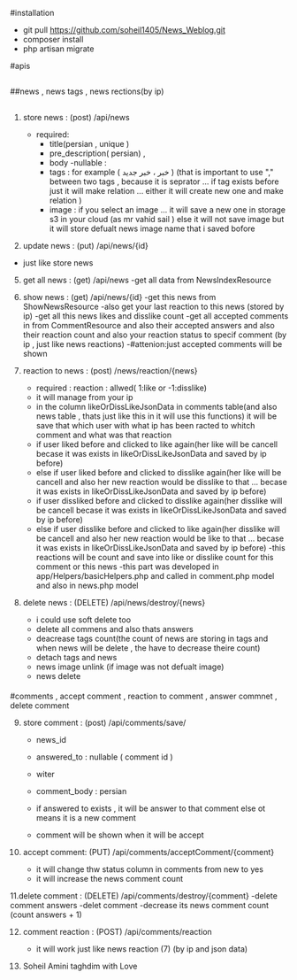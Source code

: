 #installation
- git pull https://github.com/soheil1405/News_Weblog.git
- composer install
- php artisan migrate


#apis
##
##news , news tags  , news rections(by ip)
##
1. store news   : (post) /api/news
    - required:
      - title(persian , unique )
      - pre_description( persian) ,
      - body
    -nullable :
      - tags : for example ( خبر ، خبر جدید ) (that is important to use "," between two tags , because it is seprator ... if tag exists before just it will make relation ... either it will create new one and make relation )
      - image : if you select an image ... it will save a new one in storage s3 in your cloud (as mr vahid sail ) else it will not save image but it will store defualt news image name that i saved bofore
        
    
3. update news  : (put)  /api/news/{id}
 - just like store news
5. get all news : (get)  /api/news
   -get all data from NewsIndexResource
6. show news    : (get)  /api/news/{id}
   -get this news from ShowNewsResource
   -also get your last reaction to this news (stored by ip)
   -get all this news likes and disslike count
   -get all accepted comments in from CommentResource and also their accepted answers and also their reaction count and also your reaction status to specif comment (by ip , just like news reactions)
   -#attenion:just accepted comments will be shown
   
7. reaction to news : (post) /news/reaction/{news}

     - required : reaction : allwed( 1:like or -1:disslike)
     - it will manage from your ip
     - in the column likeOrDissLikeJsonData in comments table(and also news table , thats just like this in it will use this functions) it will be save that which user with what ip has been racted to whitch comment and what was that reaction
     - if user liked before and clicked to like again(her like will be cancell becase it was exists in likeOrDissLikeJsonData and saved by ip before)
     - else if user liked before and clicked to disslike again(her like will be cancell  and also her new reaction would be disslike to that ...  becase it was exists in likeOrDissLikeJsonData and saved by ip before)
     - if user dissliked before and clicked to disslike again(her disslike will be cancell becase it was exists in likeOrDissLikeJsonData and saved by ip before)
     - else if user disslike before and clicked to like again(her disslike will be cancell  and also her new reaction would be like to that ...  becase it was exists in likeOrDissLikeJsonData and saved by ip before)
     -this reactions will be count and save into like or disslike count for this comment or this news
     -this part was developed in app/Helpers/basicHelpers.php and called in comment.php model and also in news.php model


8. delete news : (DELETE) /api/news/destroy/{news}
     - i could use soft delete too
     - delete all commens and also thats answers
     - deacrease tags count(the count of news are storing in tags and when news will be delete , the have to decrease theire count)
     - detach tags and news
     - news image  unlink (if image was not defualt image)
     - news delete
    
####

#comments , accept comment , reaction to comment , answer commnet , delete comment

9. store comment : (post)  /api/comments/save/   
      - news_id
      - answered_to : nullable ( comment id )
      - witer 
      - comment_body : persian

      - if answered to exists , it will be answer to that comment else ot means it is a new comment 

      - comment will be shown when it will be accept 



10. accept comment: (PUT) /api/comments/acceptComment/{comment}
      - it will change thw status column in comments from new to yes
      - it will increase the news comment count



11.delete comment : (DELETE) /api/comments/destroy/{comment}
    -delete comment answers
    -delet comment
    -decrease its news comment count (count answers + 1)


    
12. comment reaction : (POST)  /api/comments/reaction
    - it will work just like news reaction  (7) (by ip and json data)
   
13. Soheil Amini taghdim with Love
